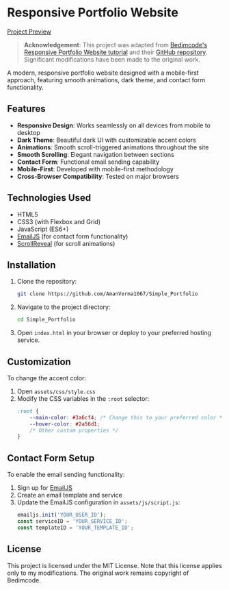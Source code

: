 #  Responsive Portfolio Website

[Project Preview](https://simple-portfolio-tan-psi.vercel.app/)

> **Acknowledgement**: This project was adapted from [Bedimcode's Responsive Portfolio Website tutorial](https://www.youtube.com/watch?v=27JtRAI3QO8) and their [GitHub repository](https://github.com/bedimcode/responsive-portfolio-website-patrick). Significant modifications have been made to the original work.

A modern, responsive portfolio website designed with a mobile-first approach, featuring smooth animations, dark theme, and contact form functionality.

## Features

- **Responsive Design**: Works seamlessly on all devices from mobile to desktop
- **Dark Theme**: Beautiful dark UI with customizable accent colors
- **Animations**: Smooth scroll-triggered animations throughout the site
- **Smooth Scrolling**: Elegant navigation between sections
- **Contact Form**: Functional email sending capability
- **Mobile-First**: Developed with mobile-first methodology
- **Cross-Browser Compatibility**: Tested on major browsers

## Technologies Used

- HTML5
- CSS3 (with Flexbox and Grid)
- JavaScript (ES6+)
- [EmailJS](https://www.emailjs.com/) (for contact form functionality)
- [ScrollReveal](https://scrollrevealjs.org/) (for scroll animations)

## Installation

1. Clone the repository:
   ```bash
   git clone https://github.com/AmanVerma1067/Simple_Portfolio
   ```

2. Navigate to the project directory:
   ```bash
   cd Simple_Portfolio
   ```

3. Open `index.html` in your browser or deploy to your preferred hosting service.

## Customization

To change the accent color:
1. Open `assets/css/style.css`
2. Modify the CSS variables in the `:root` selector:
   ```css
   :root {
       --main-color: #3a6cf4; /* Change this to your preferred color */
       --hover-color: #2a56d1;
       /* Other custom properties */
   }
   ```

## Contact Form Setup

To enable the email sending functionality:

1. Sign up for [EmailJS](https://www.emailjs.com/)
2. Create an email template and service
3. Update the EmailJS configuration in `assets/js/script.js`:
   ```javascript
   emailjs.init('YOUR_USER_ID');
   const serviceID = 'YOUR_SERVICE_ID';
   const templateID = 'YOUR_TEMPLATE_ID';
   ```

## License
This project is licensed under the MIT License. Note that this license applies only to my modifications. The original work remains copyright of Bedimcode.


